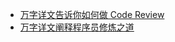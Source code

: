 * [万字详文告诉你如何做 Code Review](https://mp.weixin.qq.com/s/c3RApB8a98tWahgC9mahJg)
* [万字详文阐释程序员修炼之道](https://mp.weixin.qq.com/s/XIwfj_AdZqX_vHM4VIq9EA)
